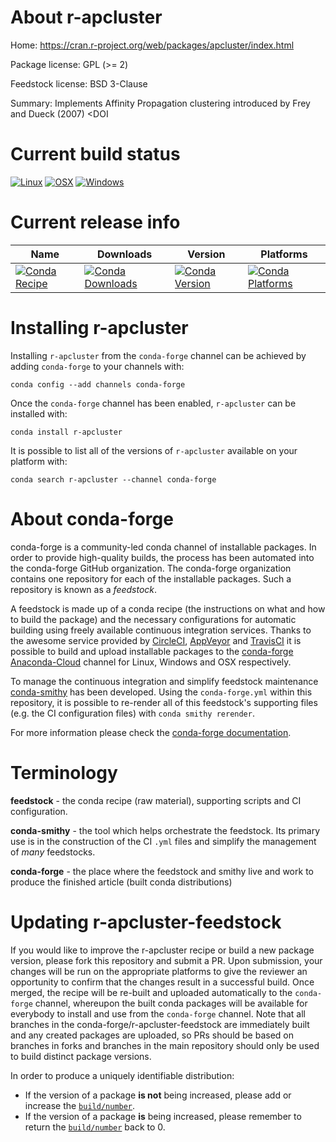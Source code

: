 About r-apcluster
=================

Home: https://cran.r-project.org/web/packages/apcluster/index.html

Package license: GPL (>= 2)

Feedstock license: BSD 3-Clause

Summary: Implements Affinity Propagation clustering introduced by Frey and Dueck (2007) <DOI



Current build status
====================

[![Linux](https://img.shields.io/circleci/project/github/conda-forge/r-apcluster-feedstock/master.svg?label=Linux)](https://circleci.com/gh/conda-forge/r-apcluster-feedstock)
[![OSX](https://img.shields.io/travis/conda-forge/r-apcluster-feedstock/master.svg?label=macOS)](https://travis-ci.org/conda-forge/r-apcluster-feedstock)
[![Windows](https://img.shields.io/appveyor/ci/conda-forge/r-apcluster-feedstock/master.svg?label=Windows)](https://ci.appveyor.com/project/conda-forge/r-apcluster-feedstock/branch/master)

Current release info
====================

| Name | Downloads | Version | Platforms |
| --- | --- | --- | --- |
| [![Conda Recipe](https://img.shields.io/badge/recipe-r--apcluster-green.svg)](https://anaconda.org/conda-forge/r-apcluster) | [![Conda Downloads](https://img.shields.io/conda/dn/conda-forge/r-apcluster.svg)](https://anaconda.org/conda-forge/r-apcluster) | [![Conda Version](https://img.shields.io/conda/vn/conda-forge/r-apcluster.svg)](https://anaconda.org/conda-forge/r-apcluster) | [![Conda Platforms](https://img.shields.io/conda/pn/conda-forge/r-apcluster.svg)](https://anaconda.org/conda-forge/r-apcluster) |

Installing r-apcluster
======================

Installing `r-apcluster` from the `conda-forge` channel can be achieved by adding `conda-forge` to your channels with:

```
conda config --add channels conda-forge
```

Once the `conda-forge` channel has been enabled, `r-apcluster` can be installed with:

```
conda install r-apcluster
```

It is possible to list all of the versions of `r-apcluster` available on your platform with:

```
conda search r-apcluster --channel conda-forge
```


About conda-forge
=================

conda-forge is a community-led conda channel of installable packages.
In order to provide high-quality builds, the process has been automated into the
conda-forge GitHub organization. The conda-forge organization contains one repository
for each of the installable packages. Such a repository is known as a *feedstock*.

A feedstock is made up of a conda recipe (the instructions on what and how to build
the package) and the necessary configurations for automatic building using freely
available continuous integration services. Thanks to the awesome service provided by
[CircleCI](https://circleci.com/), [AppVeyor](https://www.appveyor.com/)
and [TravisCI](https://travis-ci.org/) it is possible to build and upload installable
packages to the [conda-forge](https://anaconda.org/conda-forge)
[Anaconda-Cloud](https://anaconda.org/) channel for Linux, Windows and OSX respectively.

To manage the continuous integration and simplify feedstock maintenance
[conda-smithy](https://github.com/conda-forge/conda-smithy) has been developed.
Using the ``conda-forge.yml`` within this repository, it is possible to re-render all of
this feedstock's supporting files (e.g. the CI configuration files) with ``conda smithy rerender``.

For more information please check the [conda-forge documentation](https://conda-forge.org/docs/).

Terminology
===========

**feedstock** - the conda recipe (raw material), supporting scripts and CI configuration.

**conda-smithy** - the tool which helps orchestrate the feedstock.
                   Its primary use is in the construction of the CI ``.yml`` files
                   and simplify the management of *many* feedstocks.

**conda-forge** - the place where the feedstock and smithy live and work to
                  produce the finished article (built conda distributions)


Updating r-apcluster-feedstock
==============================

If you would like to improve the r-apcluster recipe or build a new
package version, please fork this repository and submit a PR. Upon submission,
your changes will be run on the appropriate platforms to give the reviewer an
opportunity to confirm that the changes result in a successful build. Once
merged, the recipe will be re-built and uploaded automatically to the
`conda-forge` channel, whereupon the built conda packages will be available for
everybody to install and use from the `conda-forge` channel.
Note that all branches in the conda-forge/r-apcluster-feedstock are
immediately built and any created packages are uploaded, so PRs should be based
on branches in forks and branches in the main repository should only be used to
build distinct package versions.

In order to produce a uniquely identifiable distribution:
 * If the version of a package **is not** being increased, please add or increase
   the [``build/number``](https://conda.io/docs/user-guide/tasks/build-packages/define-metadata.html#build-number-and-string).
 * If the version of a package **is** being increased, please remember to return
   the [``build/number``](https://conda.io/docs/user-guide/tasks/build-packages/define-metadata.html#build-number-and-string)
   back to 0.
